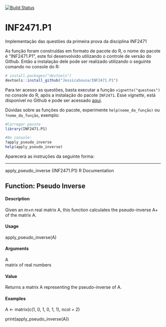 [![Build Status](https://travis-ci.com/JessicaSousa/INF2471.P1.svg?branch=master)](https://travis-ci.com/JessicaSousa/INF2471.P1)
# INF2471.P1
 Implementação das questões da primeira prova da disciplina INF2471 
 
As função foram construídas em formato de pacote do R, o nome do pacote é "INF2471.P1", este foi desenvolvido utilizando o controle de versão do Github. Então a instalação dele pode ser realizado utilizando o seguinte comando no console do R:

``` r
# install.packages("devtools")
devtools::install_github("JessicaSousa/INF2471.P1")
```

Para ter acesso as questões, basta executar a função `vignette("questoes")` no console do R, após a instalação do pacote `INF2471`. Esse *vignette*, está disponível no Github e pode ser acessado [aqui](https://jessicasousa.github.io/INF2471.P1/doc/questoes.html).

Dúvidas sobre as funções do pacote, experimente `help(nome_da_função)` ou `?nome_da_função`, exemplo:

``` r
#Carregar pacote
library(INF2471.P1)

#No console:
?apply_pseudo_inverse
help(apply_pseudo_inverse)
```

Aparecerá as instruções da seguinte forma: 

------------------------------------------------------
apply_pseudo_inverse {INF2471.P1}	R Documentation
## Function: Pseudo Inverse

#### Description

Given an m×n real matrix A, this function calculates the pseudo-inverse A+ of the matrix A.

#### Usage

apply_pseudo_inverse(A)
#### Arguments

A	
matrix of real numbers
#### Value

Returns a matrix A representing the pseudo-inverse of A.

#### Examples

A <- matrix(c(1, 0, 1,
              0, 1, 1), ncol = 2)

print(apply_pseudo_inverse(A))

